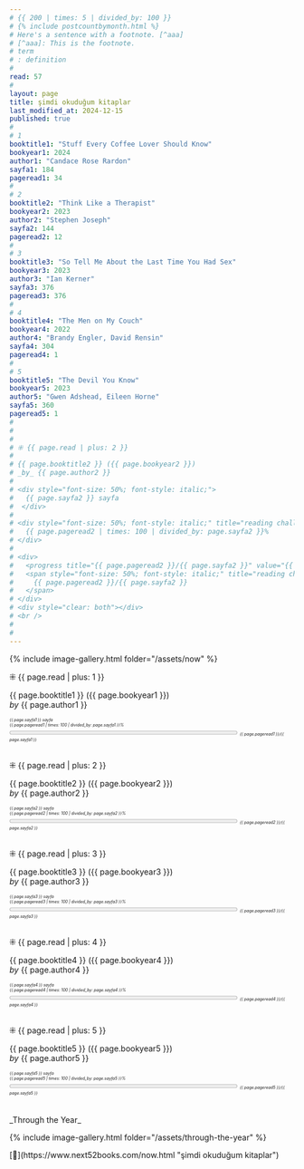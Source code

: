 ```yaml
---
# {{ 200 | times: 5 | divided_by: 100 }}
# {% include postcountbymonth.html %}
# Here's a sentence with a footnote. [^aaa]
# [^aaa]: This is the footnote.
# term
# : definition
#
read: 57
#
layout: page
title: şimdi okuduğum kitaplar
last_modified_at: 2024-12-15
published: true
#
# 1
booktitle1: "Stuff Every Coffee Lover Should Know"
bookyear1: 2024
author1: "Candace Rose Rardon"
sayfa1: 184
pageread1: 34
#
# 2
booktitle2: "Think Like a Therapist"
bookyear2: 2023
author2: "Stephen Joseph"
sayfa2: 144
pageread2: 12
#
# 3
booktitle3: "So Tell Me About the Last Time You Had Sex"
bookyear3: 2023
author3: "Ian Kerner"
sayfa3: 376
pageread3: 376
#
# 4
booktitle4: "The Men on My Couch"
bookyear4: 2022
author4: "Brandy Engler, David Rensin"
sayfa4: 304
pageread4: 1
#
# 5
booktitle5: "The Devil You Know"
bookyear5: 2023
author5: "Gwen Adshead, Eileen Horne"
sayfa5: 360
pageread5: 1
#
#
#
# ⁜ {{ page.read | plus: 2 }}
#
# {{ page.booktitle2 }} ({{ page.bookyear2 }})
# _by_ {{ page.author2 }}
#
# <div style="font-size: 50%; font-style: italic;">
#   {{ page.sayfa2 }} sayfa
#  </div>
#
# <div style="font-size: 50%; font-style: italic;" title="reading challenge 2024">
#   {{ page.pageread2 | times: 100 | divided_by: page.sayfa2 }}%
# </div>
#
# <div>
#   <progress title="{{ page.pageread2 }}/{{ page.sayfa2 }}" value="{{ page.pageread2 }}" max="{{ page.sayfa2 }}" style="width: 80%;"></progress>
#   <span style="font-size: 50%; font-style: italic;" title="reading challenge 2024">
#     {{ page.pageread2 }}/{{ page.sayfa2 }}
#   </span>
# </div>
# <div style="clear: both"></div>
# <br />
#
#
---
```


{% include image-gallery.html folder="/assets/now" %}

<div style="clear: both"></div>

⁜ {{ page.read | plus: 1 }}

{{ page.booktitle1 }} ({{ page.bookyear1 }})  
_by_ {{ page.author1 }}

  <div style="font-size: 50%; font-style: italic;">
   {{ page.sayfa1 }} sayfa
 </div>

 <div style="font-size: 50%; font-style: italic;" title="reading challenge 2024"> 
   {{ page.pageread1 | times: 100 | divided_by: page.sayfa1 }}%
 </div>

 <div>
   <progress title="{{ page.pageread1 }}/{{ page.sayfa1 }}" value="{{ page.pageread1 }}" max="{{ page.sayfa1 }}" style="width: 80%;"></progress>
   <span style="font-size: 50%; font-style: italic;" title="reading challenge 2024"> 
     {{ page.pageread1 }}/{{ page.sayfa1 }}
   </span>
 </div>

<br />
<div style="clear: both"></div>

⁜ {{ page.read | plus: 2 }}

{{ page.booktitle2 }} ({{ page.bookyear2 }})  
_by_ {{ page.author2 }}

  <div style="font-size: 50%; font-style: italic;">
  {{ page.sayfa2 }} sayfa
  </div>

  <div style="font-size: 50%; font-style: italic;" title="reading challenge 2024">
  {{ page.pageread2 | times: 100 | divided_by: page.sayfa2 }}%
  </div>

  <div>
    <progress title="{{ page.pageread2 }}/{{ page.sayfa2 }}" value="{{ page.pageread2 }}" max="{{ page.sayfa2 }}" style="width: 80%;"></progress>
      <span style="font-size: 50%; font-style: italic;" title="reading challenge 2024">
      {{ page.pageread2 }}/{{ page.sayfa2 }}
      </span>
  </div>

  <br />
  <div style="clear: both"></div>

⁜ {{ page.read | plus: 3 }}

{{ page.booktitle3 }} ({{ page.bookyear3 }})  
_by_ {{ page.author3 }}

  <div style="font-size: 50%; font-style: italic;">
  {{ page.sayfa3 }} sayfa
  </div>

  <div style="font-size: 50%; font-style: italic;" title="reading challenge 2024">
  {{ page.pageread3 | times: 100 | divided_by: page.sayfa3 }}%
  </div>

  <div>
    <progress title="{{ page.pageread3 }}/{{ page.sayfa3 }}" value="{{ page.pageread3 }}" max="{{ page.sayfa3 }}" style="width: 80%;"></progress>
      <span style="font-size: 50%; font-style: italic;" title="reading challenge 2024">
      {{ page.pageread3 }}/{{ page.sayfa3 }}
      </span>
  </div>

  <br />
  <div style="clear: both"></div>

⁜ {{ page.read | plus: 4 }}

{{ page.booktitle4 }} ({{ page.bookyear4 }})  
_by_ {{ page.author4 }}

  <div style="font-size: 50%; font-style: italic;">
  {{ page.sayfa4 }} sayfa
  </div>

  <div style="font-size: 50%; font-style: italic;" title="reading challenge 2024">
  {{ page.pageread4 | times: 100 | divided_by: page.sayfa4 }}%
  </div>

  <div>
    <progress title="{{ page.pageread4 }}/{{ page.sayfa4 }}" value="{{ page.pageread4 }}" max="{{ page.sayfa4 }}" style="width: 80%;"></progress>
      <span style="font-size: 50%; font-style: italic;" title="reading challenge 2024">
      {{ page.pageread4 }}/{{ page.sayfa4 }}
      </span>
  </div>

  <br />
  <div style="clear: both"></div>

⁜ {{ page.read | plus: 5 }}

{{ page.booktitle5 }} ({{ page.bookyear5 }})  
_by_ {{ page.author5 }}

  <div style="font-size: 50%; font-style: italic;">
  {{ page.sayfa5 }} sayfa
  </div>

  <div style="font-size: 50%; font-style: italic;" title="reading challenge 2024">
  {{ page.pageread5 | times: 100 | divided_by: page.sayfa5 }}%
  </div>

  <div>
    <progress title="{{ page.pageread5 }}/{{ page.sayfa5 }}" value="{{ page.pageread5 }}" max="{{ page.sayfa5 }}" style="width: 80%;"></progress>
      <span style="font-size: 50%; font-style: italic;" title="reading challenge 2024">
      {{ page.pageread5 }}/{{ page.sayfa5 }}
      </span>
  </div>

  <br />
  <div style="clear: both"></div>

  <br />
_Through the Year_

{% include image-gallery.html folder="/assets/through-the-year" %}

  <div style="clear: both"></div>
[🍃](https://www.next52books.com/now.html "şimdi okuduğum kitaplar")
